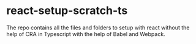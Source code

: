 # react-setup-scratch-ts
The repo contains all the files and folders to setup with react without the help of CRA in Typescript with the help of Babel and Webpack.
